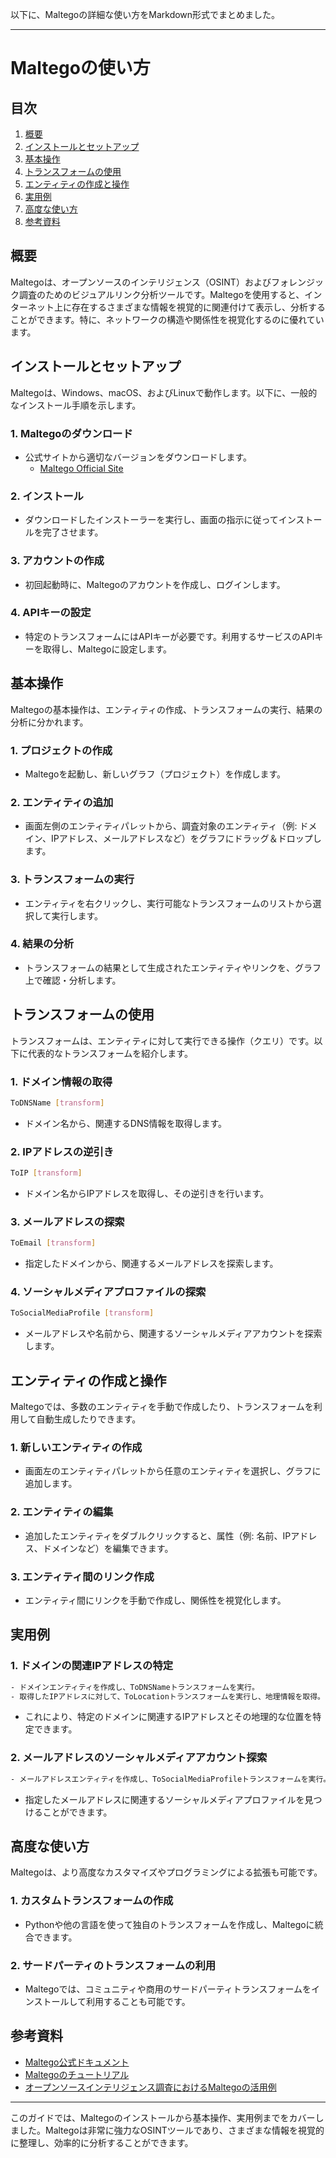 以下に、Maltegoの詳細な使い方をMarkdown形式でまとめました。

---

# Maltegoの使い方

## 目次
1. [概要](#概要)
2. [インストールとセットアップ](#インストールとセットアップ)
3. [基本操作](#基本操作)
4. [トランスフォームの使用](#トランスフォームの使用)
5. [エンティティの作成と操作](#エンティティの作成と操作)
6. [実用例](#実用例)
7. [高度な使い方](#高度な使い方)
8. [参考資料](#参考資料)

## 概要
Maltegoは、オープンソースのインテリジェンス（OSINT）およびフォレンジック調査のためのビジュアルリンク分析ツールです。Maltegoを使用すると、インターネット上に存在するさまざまな情報を視覚的に関連付けて表示し、分析することができます。特に、ネットワークの構造や関係性を視覚化するのに優れています。

## インストールとセットアップ
Maltegoは、Windows、macOS、およびLinuxで動作します。以下に、一般的なインストール手順を示します。

### 1. **Maltegoのダウンロード**
- 公式サイトから適切なバージョンをダウンロードします。
  - [Maltego Official Site](https://www.maltego.com/downloads/)

### 2. **インストール**
- ダウンロードしたインストーラーを実行し、画面の指示に従ってインストールを完了させます。

### 3. **アカウントの作成**
- 初回起動時に、Maltegoのアカウントを作成し、ログインします。

### 4. **APIキーの設定**
- 特定のトランスフォームにはAPIキーが必要です。利用するサービスのAPIキーを取得し、Maltegoに設定します。

## 基本操作
Maltegoの基本操作は、エンティティの作成、トランスフォームの実行、結果の分析に分かれます。

### 1. **プロジェクトの作成**
- Maltegoを起動し、新しいグラフ（プロジェクト）を作成します。

### 2. **エンティティの追加**
- 画面左側のエンティティパレットから、調査対象のエンティティ（例: ドメイン、IPアドレス、メールアドレスなど）をグラフにドラッグ＆ドロップします。

### 3. **トランスフォームの実行**
- エンティティを右クリックし、実行可能なトランスフォームのリストから選択して実行します。

### 4. **結果の分析**
- トランスフォームの結果として生成されたエンティティやリンクを、グラフ上で確認・分析します。

## トランスフォームの使用
トランスフォームは、エンティティに対して実行できる操作（クエリ）です。以下に代表的なトランスフォームを紹介します。

### 1. **ドメイン情報の取得**
```bash
ToDNSName [transform]
```
- ドメイン名から、関連するDNS情報を取得します。

### 2. **IPアドレスの逆引き**
```bash
ToIP [transform]
```
- ドメイン名からIPアドレスを取得し、その逆引きを行います。

### 3. **メールアドレスの探索**
```bash
ToEmail [transform]
```
- 指定したドメインから、関連するメールアドレスを探索します。

### 4. **ソーシャルメディアプロファイルの探索**
```bash
ToSocialMediaProfile [transform]
```
- メールアドレスや名前から、関連するソーシャルメディアアカウントを探索します。

## エンティティの作成と操作
Maltegoでは、多数のエンティティを手動で作成したり、トランスフォームを利用して自動生成したりできます。

### 1. **新しいエンティティの作成**
- 画面左のエンティティパレットから任意のエンティティを選択し、グラフに追加します。

### 2. **エンティティの編集**
- 追加したエンティティをダブルクリックすると、属性（例: 名前、IPアドレス、ドメインなど）を編集できます。

### 3. **エンティティ間のリンク作成**
- エンティティ間にリンクを手動で作成し、関係性を視覚化します。

## 実用例

### 1. **ドメインの関連IPアドレスの特定**
```bash
- ドメインエンティティを作成し、ToDNSNameトランスフォームを実行。
- 取得したIPアドレスに対して、ToLocationトランスフォームを実行し、地理情報を取得。
```
- これにより、特定のドメインに関連するIPアドレスとその地理的な位置を特定できます。

### 2. **メールアドレスのソーシャルメディアアカウント探索**
```bash
- メールアドレスエンティティを作成し、ToSocialMediaProfileトランスフォームを実行。
```
- 指定したメールアドレスに関連するソーシャルメディアプロファイルを見つけることができます。

## 高度な使い方
Maltegoは、より高度なカスタマイズやプログラミングによる拡張も可能です。

### 1. **カスタムトランスフォームの作成**
- Pythonや他の言語を使って独自のトランスフォームを作成し、Maltegoに統合できます。

### 2. **サードパーティのトランスフォームの利用**
- Maltegoでは、コミュニティや商用のサードパーティトランスフォームをインストールして利用することも可能です。

## 参考資料
- [Maltego公式ドキュメント](https://docs.maltego.com/)
- [Maltegoのチュートリアル](https://www.maltego.com/tutorials/)
- [オープンソースインテリジェンス調査におけるMaltegoの活用例](https://www.maltego.com/blog/osint-open-source-intelligence/)

---

このガイドでは、Maltegoのインストールから基本操作、実用例までをカバーしました。Maltegoは非常に強力なOSINTツールであり、さまざまな情報を視覚的に整理し、効率的に分析することができます。

